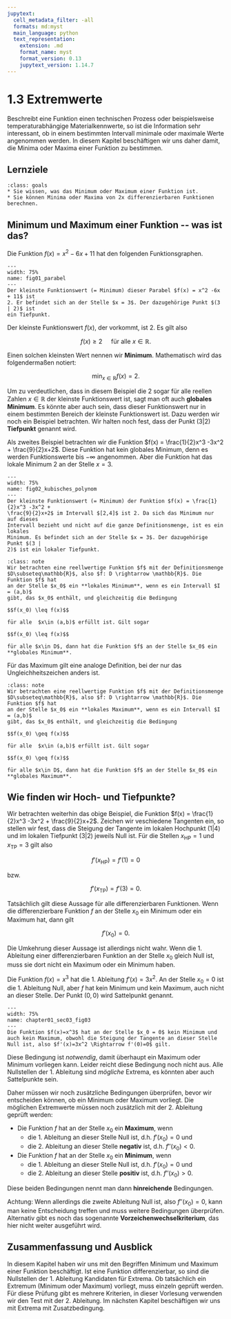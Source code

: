 ```yaml
---
jupytext:
  cell_metadata_filter: -all
  formats: md:myst
  main_language: python
  text_representation:
    extension: .md
    format_name: myst
    format_version: 0.13
    jupytext_version: 1.14.7
---
```



# 1.3 Extremwerte

Beschreibt eine Funktion einen technischen Prozess oder beispielsweise
temperaturabhängige Materialkennwerte, so ist die Information sehr interessant,
ob in einem bestimmten Intervall minimale oder maximale Werte angenommen werden.
In diesem Kapitel beschäftigen wir uns daher damit, die Minima oder Maxima einer
Funktion zu bestimmen.


## Lernziele

```{admonition} Lernziele
:class: goals
* Sie wissen, was das Minimum oder Maximum einer Funktion ist.
* Sie können Minima oder Maxima von 2x differenzierbaren Funktionen berechnen.
```


## Minimum und Maximum einer Funktion -- was ist das?

Die Funktion $f(x) = x^2 -6x + 11$ hat den folgenden Funktionsgraphen.

```{figure} pics/chapter01_sec03_fig01.png
---
width: 75%
name: fig01_parabel
---
Der kleinste Funktionswert (= Minimum) dieser Parabel $f(x) = x^2 -6x + 11$ ist
2. Er befindet sich an der Stelle $x = 3$. Der dazugehörige Punkt $(3 | 2)$ ist
ein Tiefpunkt.
```

Der kleinste Funktionswert $f(x)$, der vorkommt, ist 2. Es gilt also

$$f(x) \geq 2 \quad \text{ für alle } x\in\mathbb{R}.$$

Einen solchen kleinsten Wert nennen wir **Minimum**. Mathematisch wird das
folgendermaßen notiert:

$$\min_{x\in\mathbb{R}} f(x) = 2.$$

Um zu verdeutlichen, dass in diesem Beispiel die 2 sogar für alle reellen Zahlen
$x\in\mathbb{R}$ der kleinste Funktionswert ist, sagt man oft auch **globales
Minimum**. Es könnte aber auch sein, dass dieser Funktionswert nur in einem
bestimmten Bereich der kleinste Funktionswert ist. Dazu werden wir noch ein
Beispiel betrachten. Wir halten noch fest, dass der Punkt $(3 | 2)$
**Tiefpunkt** genannt wird.

Als zweites Beispiel betrachten wir die Funktion $f(x) = \frac{1}{2}x^3 -3x^2 +
\frac{9}{2}x+2$. Diese Funktion hat kein globales Minimum, denn es werden
Funktionswerte bis $-\infty$ angenommen. Aber die Funktion hat das lokale
Minimum 2 an der Stelle $x = 3$.

```{figure} pics/chapter01_sec03_fig02.png
---
width: 75%
name: fig02_kubisches_polynom
---
Der kleinste Funktionswert (= Minimum) der Funktion $f(x) = \frac{1}{2}x^3 -3x^2 +
\frac{9}{2}x+2$ im Intervall $[2,4]$ ist 2. Da sich das Minimum nur auf dieses
Intervall bezieht und nicht auf die ganze Definitionsmenge, ist es ein lokales
Minimum. Es befindet sich an der Stelle $x = 3$. Der dazugehörige Punkt $(3 |
2)$ ist ein lokaler Tiefpunkt.
```

```{admonition} Was ist ... ein Minimum einer Funktion?
:class: note
Wir betrachten eine reellwertige Funktion $f$ mit der Definitionsmenge
$D\subseteq\mathbb{R}$, also $f: D \rightarrow \mathbb{R}$. Die Funktion $f$ hat
an der Stelle $x_0$ ein **lokales Minimum**, wenn es ein Intervall $I = (a,b)$
gibt, das $x_0$ enthält, und gleichzeitig die Bedingung

$$f(x_0) \leq f(x)$$

für alle  $x\in (a,b)$ erfüllt ist. Gilt sogar 

$$f(x_0) \leq f(x)$$

für alle $x\in D$, dann hat die Funktion $f$ an der Stelle $x_0$ ein
**globales Minimum**.
```

Für das Maximum gilt eine analoge Definition, bei der nur das
Ungleichheitszeichen anders ist.

```{admonition} Was ist ... ein Maximum einer Funktion?
:class: note
Wir betrachten eine reellwertige Funktion $f$ mit der Definitionsmenge
$D\subseteq\mathbb{R}$, also $f: D \rightarrow \mathbb{R}$. Die Funktion $f$ hat
an der Stelle $x_0$ ein **lokales Maximum**, wenn es ein Intervall $I = (a,b)$
gibt, das $x_0$ enthält, und gleichzeitig die Bedingung

$$f(x_0) \geq f(x)$$

für alle  $x\in (a,b)$ erfüllt ist. Gilt sogar 

$$f(x_0) \geq f(x)$$

für alle $x\in D$, dann hat die Funktion $f$ an der Stelle $x_0$ ein
**globales Maximum**.
```


## Wie finden wir Hoch- und Tiefpunkte?

Wir betrachten weiterhin das obige Beispiel, die Funktion $f(x) = \frac{1}{2}x^3
-3x^2 + \frac{9}{2}x+2$. Zeichen wir veschiedene Tangenten ein, so stellen wir
fest, dass die Steigung der Tangente im lokalen Hochpunkt (1|4) und im lokalen
Tiefpunkt (3|2) jeweils Null ist. Für die Stellen $x_{\text{HP}} = 1$ und
$x_{\text{TP}} = 3$ gilt also

$$f'(x_{\text{HP}}) = f'(1) = 0$$

bzw.

$$f'(x_{\text{TP}}) = f'(3) = 0.$$

Tatsächlich gilt diese Aussage für alle differenzierbaren Funktionen. Wenn die
differenzierbare Funktion $f$ an der Stelle $x_0$ ein Minimum oder ein Maximum
hat, dann gilt

$$f'(x_0) = 0.$$

Die Umkehrung dieser Aussage ist allerdings nicht wahr. Wenn die 1. Ableitung
einer differenzierbaren Funktion an der Stelle $x_0$ gleich Null ist, muss sie
dort nicht ein Maximum oder ein Minimum haben. 

Die Funktion $f(x)=x^3$ hat die 1. Ableitung $f'(x)=3x^2$. An der Stelle $x_0=0$
ist die 1. Ableitung Null, aber $f$ hat kein Minimum und kein Maximum, auch
nicht an dieser Stelle. Der Punkt $(0,0)$ wird Sattelpunkt genannt.

```{figure} pics/chapter01_sec03_fig03.svg
---
width: 75%
name: chapter01_sec03_fig03
---
Die Funktion $f(x)=x^3$ hat an der Stelle $x_0 = 0$ kein Minimum und auch kein Maximum, obwohl die Steigung der Tangente an dieser Stelle Null ist, also $f'(x)=3x^2 \Rightarrow f'(0)=0$ gilt.
```

Diese Bedingung ist *notwendig*, damit überhaupt ein Maximum oder Minimum
vorliegen kann. Leider reicht diese Bedingung noch nicht aus. Alle Nullstellen
der 1. Ableitung sind *mögliche* Extrema, es könnten aber auch Sattelpunkte
sein.

Daher müssen wir noch zusätzliche Bedingungen überprüfen, bevor wir entscheiden
können, ob ein Minimum oder Maximum vorliegt. Die möglichen Extremwerte müssen
noch zusätzlich mit der 2. Ableitung geprüft werden:

* Die Funktion $f$ hat an der Stelle $x_0$ ein **Maximum**, wenn
    * die 1. Ableitung an dieser Stelle Null ist, d.h. $f'(x_0) = 0$ und
    * die 2. Ableitung an dieser Stelle **negativ** ist, d.h. $f''(x_0) < 0$. 
* Die Funktion $f$ hat an der Stelle $x_0$ ein **Minimum**, wenn
    * die 1. Ableitung an dieser Stelle Null ist, d.h. $f'(x_0) = 0$ und
    * die 2. Ableitung an dieser Stelle **positiv** ist, d.h. $f''(x_0) > 0$.
    
Diese beiden Bedingungen nennt man dann **hinreichende** Bedingungen. 

Achtung: Wenn allerdings die zweite Ableitung Null ist, also $f''(x_0) = 0$,
kann man keine Entscheidung treffen und muss weitere Bedingungen überprüfen.
Alternativ gibt es noch das sogenannte **Vorzeichenwechselkriterium**, das hier
nicht weiter ausgeführt wird.


## Zusammenfassung und Ausblick

In diesem Kapitel haben wir uns mit den Begriffen Minimum und Maximum einer
Funktion beschäftigt. Ist eine Funktion differenzierbar, so sind die Nullstellen
der 1. Ableitung Kandidaten für Extrema. Ob tatsächlich ein Extremum (Minimum
oder Maximum) vorliegt, muss einzeln geprüft werden. Für diese Prüfung gibt es
mehrere Kriterien, in dieser Vorlesung verwenden wir den Test mit der 2.
Ableitung. Im nächsten Kapitel beschäftigen wir uns mit Extrema mit
Zusatzbedingung.